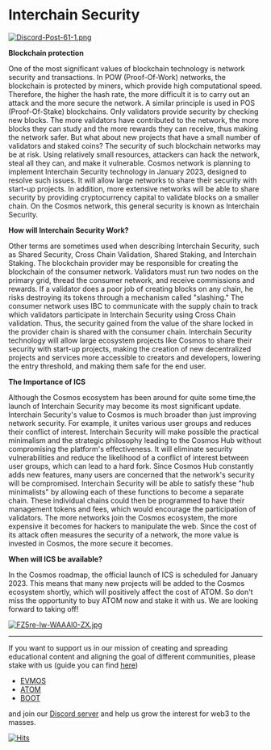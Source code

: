 # Interchain Security #

[![Discord-Post-61-1.png](https://i.postimg.cc/BvdWDxPF/Discord-Post-61-1.png)](https://postimg.cc/jWQkYnXq)

**Blockchain protection**

One of the most significant values of blockchain technology is network security and transactions. In POW (Proof-Of-Work) networks, the blockchain is protected by miners, which provide high computational speed. Therefore, the higher the hash rate, the more difficult it is to carry out an attack and the more secure the network.
A similar principle is used in POS (Proof-Of-Stake) blockchains. Only validators provide security by checking new blocks. The more validators have contributed to the network, the more blocks they can study and the more rewards they can receive, thus making the network safer.
But what about new projects that have a small number of validators and staked coins? The security of such blockchain networks may be at risk. Using relatively small resources, attackers can hack the network, steal all they can, and make it vulnerable.
Cosmos network is planning to implement Interchain Security technology in January 2023, designed to resolve such issues. It will allow large networks to share their security with start-up projects. In addition, more extensive networks will be able to share security by providing cryptocurrency capital to validate blocks on a smaller chain. On the Cosmos network, this general security is known as Interchain Security.

**How will Interchain Security Work?**

Other terms are sometimes used when describing Interchain Security, such as Shared Security, Cross Chain Validation, Shared Staking, and Interchain Staking. The blockchain provider may be responsible for creating the blockchain of the consumer network. Validators must run two nodes on the primary grid, thread the consumer network, and receive commissions and rewards.
If a validator does a poor job of creating blocks on any chain, he risks destroying its tokens through a mechanism called "slashing." The consumer network uses IBC to communicate with the supply chain to track which validators participate in Interchain Security using Cross Chain validation. Thus, the security gained from the value of the share locked in the provider chain is shared with the consumer chain.
Interchain Security technology will allow large ecosystem projects like Cosmos to share their security with start-up projects, making the creation of new decentralized projects and services more accessible to creators and developers, lowering the entry threshold, and making them safe for the end user.


**The Importance of ICS**

Although the Cosmos ecosystem has been around for quite some time,the launch of Interchain Security may become its most significant update. Interchain Security's value to Cosmos is much broader than just improving network security. For example, it unites various user groups and reduces their conflict of interest. Interchain Security will make possible the practical minimalism and the strategic philosophy leading to the Cosmos Hub without compromising the platform's effectiveness. It will eliminate security vulnerabilities and reduce the likelihood of a conflict of interest between user groups, which can lead to a hard fork. Since Cosmos Hub constantly adds new features, many users are concerned that the network's security will be compromised. Interchain Security will be able to satisfy these "hub minimalists" by allowing each of these functions to become a separate chain. These individual chains could then be programmed to have their management tokens and fees, which would encourage the participation of validators. The more networks join the Cosmos ecosystem, the more expensive it becomes for hackers to manipulate the web. Since the cost of its attack often measures the security of a network, the more value is invested in Cosmos, the more secure it becomes.

**When will ICS be available?**

In the Cosmos roadmap, the official launch of ICS is scheduled for January 2023. This means that many new projects will be added to the Cosmos ecosystem shortly, which will positively affect the cost of ATOM. So don't miss the opportunity to buy ATOM now and stake it with us.
We are looking forward to taking off!

[![FZ5re-Iw-WAAAl0-ZX.jpg](https://i.postimg.cc/XJ2sHc0P/FZ5re-Iw-WAAAl0-ZX.jpg)](https://postimg.cc/dkyRDC3R)

------------------------------------------------------------------------------------------------------------------------------------------------------------------
If you want to support us in our mission of creating and spreading educational content and aligning the goal of different communities, please stake with us (guide you can find [here](https://www.citizencosmos.space/staking)) 
- [EVMOS](https://www.mintscan.io/evmos/validators/evmosvaloper1mtwvpdd57gpkyejd566s24afr9zm5ryq8gwpvj) 
- [ATOM](https://www.mintscan.io/cosmos/validators/cosmosvaloper1e859xaue4k2jzqw20cv6l7p3tmc378pc3k8g2u) 
- [BOOT](https://cyb.ai/network/bostrom/hero/bostromvaloper1f7nx65pmayfenpfwzwaamwas4ygmvalqj6dz5r)

and join our [Discord server](https://discord.gg/kJaG3EucCX) and help us grow the interest for web3 to the masses.


[![Hits](https://hits.seeyoufarm.com/api/count/incr/badge.svg?url=https%3A%2F%2Fcitizen-cosmos.github.io%2Fblog%2FICS.html&count_bg=%2379C83D&title_bg=%23555555&icon=&icon_color=%23E7E7E7&title=hits&edge_flat=false)](https://hits.seeyoufarm.com) 

